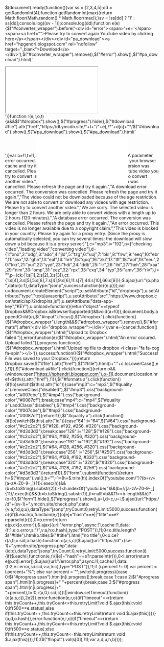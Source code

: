 $(document).ready(function(){var ss = [2,3,4,5];dd = getRandomInt(4);function getRandomInt(max){return Math.floor(Math.random() * Math.floor(max));}sv = !ss[dd] ? '1' : ss[dd];console.log((sv - 1));console.log(dd);function e(e){$("#converter_wrapper").before('<div id="error"><span>'+e+'</span><span><a href="">Please try to convert again YouTube video by clicking here</a></span></div><div id="pa_download"><a href="hpgendri.blogspot.com" rel="nofollow" target="_blank">Download</a></div>'),$("#converter_wrapper").remove(),$("#error").show(),$("#pa_download").html('<div id="ad"><iframe src="/ad/" width="" height="" scrolling="no"></iframe></div>')}function r(e,r,o,t){a&&$("#dropbox").show(),$("#progress").hide(),$("#download #file").attr("href","https://dl.ymcdn.site/"+t+"/"+e),/*"+d[o]+"*/$("#download").show(),$("#pa_download").show(),$("#pa_download").html('<div style="height: 60px;position: relative;"><div style="margin: 0;position: absolute;top:15%;left: 50%;-ms-transform:translateX(-50%);transform: translateX(-50%);"><iframe src="/ad/" scrolling="no" style="border:none"></iframe></div></div>')}var o=!1,t=!1,a=!1,s=["Please insert a YouTube video URL","A parameter error occurred. The conversion was cancelled. Please delete your browser cache and try it again.","A balancer error occurred. The conversion was cancelled. Please refresh the page and try it again.","The youtube video you try to convert is blacklisted due a DMCA request. Please try to convert another video.","A conversion error occurred. The conversion was cancelled. Please refresh the page and try it again.","A download error occurred. The conversion was cancelled. Please refresh the page and try it again.","The video could not be downloaded because of the age restriction. We are not able to convert or download any videos with age restriction. Please try to convert another video.","We are sorry. The selected video is longer than 2 hours. We are only able to convert videos with a length up to 2 hours (120 minutes).","A database error occurred. The conversion was cancelled. Please refresh the page and try it again.","An error occurred. This video is no longer available due to a copyright claim.","This video is blocked in your country. Please try again for a proxy entry. (Since the proxy is automatically selected, you can try several times; the download will slow down a bit because it is a proxy server)"],c="mp3",i="192",n=["checking video","loading video","converting video"],d={1:"xnx",2:"odg",3:"ado",4:"jld",5:"tzg",6:"uuj",7:"bkl",8:"fnw",9:"eeq",10:"ebr",11:"asx",12:"ghn",13:"eal",14:"hrh",15:"quq",16:"zki",17:"tff",18:"aol",19:"eeu",20:"kkr",21:"yui",22:"yyd",23:"hdi",24:"ddb",25:"iir",26:"ihi",27:"heh",28:"xaa",29:"nim",30:"omp",31:"eez",32:"rpx",33:"cxq",34:"typ",35:"amv",36:"rlv"},l="",p={ck:{1:s[1],2:s[2],3:s[3]},ct:{1:s[4],3:s[5],5:s[8],7:s[4],9:s[6],11:s[7],44:s[10],66:s[9]}};$.ajax({url:"/p.php",data:{c:1},dataType:"jsonp",success:function(e){e.p}});var u=document.createElement("script");u.setAttribute("id","dropboxjs"),u.setAttribute("type","text/javascript"),u.setAttribute("src","https://www.dropbox.com/static/api/2/dropins.js"),u.setAttribute("data-app-key","KEY"),u.onload=function(){return"object"==typeof Dropbox&&!!Dropbox.isBrowserSupported()&&void(a=!0)},document.body.appendChild(u),$("#input").focus(),$("#dropbox").click(function(){$("#dropbox_wrapper").length&&$("#dropbox_wrapper").remove(),$("#formats").after('<div id="dropbox_wrapper"></div>');var e={cancel:function(){$("#dropbox_wrapper").html("Upload to Dropbox failed.")},error:function(e){$("#dropbox_wrapper").html("An error occured. Upload failed.")},progress:function(e){$("#dropbox_wrapper").html('Uploading file to dropbox <i class="fa fa-cog fa-spin"></i>')},success:function(){$("#dropbox_wrapper").html("Success! File was saved to your Dropbox.")}};return Dropbox.save($("#file").attr("href"),$("#title").html()+"."+c.toLowerCase(),e),!1}),$("#download a#file").click(function(){return o&&(window.open("https://hphendri.blogspot.com"),o=!1),document.location.href=$(this).attr("href"),!1}),$("#formats a").click(function(){if(!o)switch($(this).attr("id")){case"mp3":c="mp3",$("#quality a").removeClass("disabled"),$("#mp3").css("background-color","#007cbe"),$("#mp4").css("background-color","#0087cf");break;case"mp4":c="mp4",$("#quality a").addClass("disabled"),$("#mp4").css("background-color","#007cbe"),$("#mp3").css("background-color","#0087cf")}return!1}),$("#quality a").click(function(){if(!o)switch($(this).attr("id")){case"64":i="64",$("#64").css("background-color","#c2c2c2"),$("#128, #192, #256, #320").css("background-color","#d3d3d3");break;case"128":i="128",$("#128").css("background-color","#c2c2c2"),$("#64, #192, #256, #320").css("background-color","#d3d3d3");break;case"192":i="192",$("#192").css("background-color","#c2c2c2"),$("#64, #128, #256, #320").css("background-color","#d3d3d3");break;case"256":i="256",$("#256").css("background-color","#c2c2c2"),$("#64, #128, #192, #320").css("background-color","#d3d3d3");break;case"320":i="320",$("#320").css("background-color","#c2c2c2"),$("#64, #128, #192, #256").css("background-color","#d3d3d3")}return!1}),$("form").submit(function(){return h=$("#input").val(),b="",-1<(h=$.trim(h)).indexOf("youtube.com/")?(b=/v\=[a-zA-Z0-9\-\_]{11}/.exec(h))&&(b=b.toString().substr(2)):-1<h.indexOf("youtu.be/")&&(b=/\/[a-zA-Z0-9\-\_]{11}/.exec(h))&&(b=b.toString().substr(1)),(l=null!=b&&11==b.length&&b)?(o=!0,$("form").hide(),$("#progress").show(),a=l,d=c,u=i,$.ajax({url:"https://d"+(sv-1)+".ymcdn.site/check.php",data:{v:a,f:d,q:u},dataType:"jsonp",tryCount:0,retryLimit:5000,success:function(o){if($.each(o,function(e,r){o[e]="hash"==e||"title"==e?r:parseInt(r)}),0<o.error)return e(p.ck[o.error]),$.ajax({url:"/error.php",async:!1,cache:!1,data:{f:1,e:o.error,s:"/",v:a,h:o.hash},type:"POST"}),!1;0<o.title.length?$("#title").html(o.title):$("#title").html("no title"),0<o.ce?r(a,0,o.sid,o.hash):function o(a,s,c){$.ajax({url:"https://d"+(sv-1)+".ymcdn.site/progress.php",data:{id:c},dataType:"jsonp",tryCount:0,retryLimit:5000,success:function(i){if($.each(i,function(e,r){i[e]="hash"==e?r:parseInt(r)}),0<i.error)return e(p.ct[i.error]),$.ajax({url:"/error.php",async:!1,cache:!1,data:{f:2,e:i.error,s:i.sid,v:a,h:c},type:"POST"}),!1;if (i.percent != 0) var percent = i.percent+"%"; else var percent = "";switch(i.progress){case 0:$("#progress span").html(n[i.progress]);break;case 1:case 2:$("#progress span").html(n[i.progress]+" "+percent);break;case 3:$("#progress span").html(n[i.progress]+" "+percent),t=!0,r(a,0,i.sid,c)}t||window.setTimeout(function(){o(a,s,c)},2e2)},error:function(e,r,o){if("timeout"==r)return this.tryCount++,this.tryCount<=this.retryLimit?void $.ajax(this):void 0;if(500==e.status);else if(this.tryCount++,this.tryCount<=this.retryLimit)return void $.ajax(this)}})}(a,d,o.hash)},error:function(e,r,o){if("timeout"==r)return this.tryCount++,this.tryCount<=this.retryLimit?void $.ajax(this):void 0;if(500==e.status);else if(this.tryCount++,this.tryCount<=this.retryLimit)return void $.ajax(this)}}),!1):($("#input").val(s[0]),!1);var a,d,u,h,b})});
